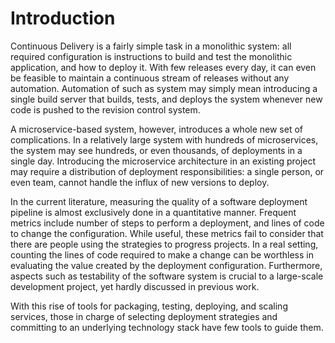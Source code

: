 # Introduction

Continuous Delivery is a fairly simple task in a monolithic system: all required configuration is instructions to build and test the monolithic application, and how to deploy it. With few releases every day, it can even be feasible to maintain a continuous stream of releases without any automation. Automation of such as system may simply mean introducing a single build server that builds, tests, and deploys the system whenever new code is pushed to the revision control system.

A microservice-based system, however, introduces a whole new set of complications. In a relatively large system with hundreds of microservices, the system may see hundreds, or even thousands, of deployments in a single day. Introducing the microservice architecture in an existing project may require a distribution of deployment responsibilities: a single person, or even team, cannot handle the influx of new versions to deploy.

In the current literature, measuring the quality of a software deployment pipeline is almost exclusively done in a quantitative manner. Frequent metrics include number of steps to perform a deployment, and lines of code to change the configuration. While useful, these metrics fail to consider that there are people using the strategies to progress projects. In a real setting, counting the lines of code required to make a change can be worthless in evaluating the value created by the deployment configuration. Furthermore, aspects such as testability of the software system is crucial to a large-scale development project, yet hardly discussed in previous work.

With this rise of tools for packaging, testing, deploying, and scaling services, those in charge of selecting deployment strategies and committing to an underlying technology stack have few tools to guide them.
